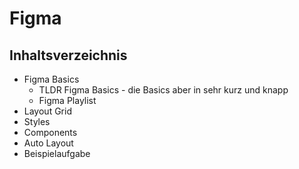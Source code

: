 # Figma

## Inhaltsverzeichnis
- Figma Basics
  - TLDR Figma Basics - die Basics aber in sehr kurz und knapp
  - Figma Playlist
- Layout Grid
- Styles
- Components
- Auto Layout
- Beispielaufgabe
